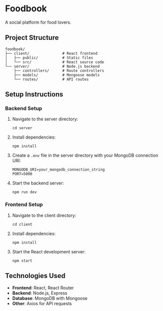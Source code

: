# Foodbook

A social platform for food lovers.

## Project Structure

```
foodbook/
├── client/               # React frontend
│   ├── public/           # Static files
│   └── src/              # React source code
└── server/               # Node.js backend
    ├── controllers/      # Route controllers
    ├── models/           # Mongoose models
    └── routes/           # API routes
```

## Setup Instructions

### Backend Setup

1. Navigate to the server directory:
   ```
   cd server
   ```

2. Install dependencies:
   ```
   npm install
   ```

3. Create a `.env` file in the server directory with your MongoDB connection URI:
   ```
   MONGODB_URI=your_mongodb_connection_string
   PORT=5000
   ```

4. Start the backend server:
   ```
   npm run dev
   ```

### Frontend Setup

1. Navigate to the client directory:
   ```
   cd client
   ```

2. Install dependencies:
   ```
   npm install
   ```

3. Start the React development server:
   ```
   npm start
   ```

## Technologies Used

- **Frontend**: React, React Router
- **Backend**: Node.js, Express
- **Database**: MongoDB with Mongoose
- **Other**: Axios for API requests
